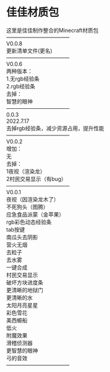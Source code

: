 # 佳佳材质包
这里是佳佳制作整合的Minecraft材质包  
————————————  
V0.0.8  
更新清单文件(更名)  
————————————  
V0.0.6  
两种版本：  
1.无rgb经验条  
2.rgb经验条  
去掉：  
       智慧的眼神  
————————————  
0.0.3  
2022.7.17  
去掉rgb经验条，减少资源占用，提升性能  
————————————  
V0.0.2  
增加：  
    无  
去掉：  
    1夜视（渲染龙）  
    2村民交易显示（有bug）  
————————————  
V0.0.1  
夜视（因渲染龙木了）  
不死狗头（图腾）  
应急食品派蒙（金苹果）  
rgb彩色动态经验条  
tab按键  
南瓜头去阴影  
营火无烟  
去粒子  
去水雾  
一键合成  
村民交易显示  
破坏方块进度条  
更清晰的地狱门  
更清晰的水  
太阳月亮星星  
彩色雪花  
美西螈船  
低火  
附魔效果  
滑稽侦测器  
更智慧的眼神  
弓的音效  
————————————  
